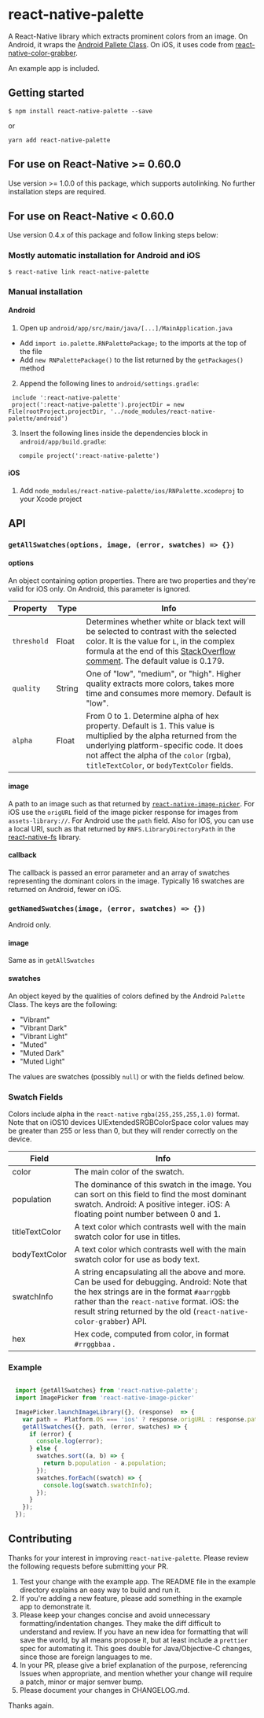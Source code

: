 # react-native-palette

A React-Native library which extracts prominent colors from an image. On Android, it wraps the [Android Pallete Class](https://developer.android.com/reference/android/support/v7/graphics/Palette.html). On iOS, it uses code from [react-native-color-grabber](https://github.com/bsudekum/react-native-color-grabber).

 An example app is included.

## Getting started

`$ npm install react-native-palette --save`

or

`yarn add react-native-palette`

## For use on React-Native >= 0.60.0

Use version >= 1.0.0 of this package, which supports autolinking. No further installation steps are required.

## For use on React-Native < 0.60.0

Use version 0.4.x of this package and follow linking steps below:

### Mostly automatic installation for Android and iOS

`$ react-native link react-native-palette`


### Manual installation

#### Android

1. Open up `android/app/src/main/java/[...]/MainApplication.java`
  - Add `import io.palette.RNPalettePackage;` to the imports at the top of the file
  - Add `new RNPalettePackage()` to the list returned by the `getPackages()` method
2. Append the following lines to `android/settings.gradle`:

  ```
   include ':react-native-palette'
   project(':react-native-palette').projectDir = new File(rootProject.projectDir, '../node_modules/react-native-palette/android')
  ```
3. Insert the following lines inside the dependencies block in `android/app/build.gradle`:
```
   compile project(':react-native-palette')
```


#### iOS

1. Add `node_modules/react-native-palette/ios/RNPalette.xcodeproj` to your Xcode project

## API

### `getAllSwatches(options, image, (error, swatches) => {})`

#### options
An object containing option properties.
There are two properties and they're valid for iOS only. On Android, this parameter is ignored.

Property | Type | Info
-------- | ---- | ----
`threshold` | Float | Determines whether white or black text will be selected to contrast with the selected color. It is the value for `L`, in the complex formula at the end of this [StackOverflow comment](http://stackoverflow.com/a/3943023/1404185). The default value is 0.179.
`quality` | String | One of "low", "medium", or "high". Higher quality extracts more colors, takes more time and consumes more memory. Default is "low".
`alpha` | Float | From 0 to 1. Determine alpha of hex property. Default is 1. This value is multiplied by the alpha returned from the underlying platform-specific code. It does not affect the alpha of the `color` (rgba), `titleTextColor`, or `bodyTextColor` fields.

#### image
A path to an image such as that returned by [`react-native-image-picker`](https://github.com/marcshilling/react-native-image-picker). For iOS use the `origURL` field of the image picker response for images from `assets-library://`. For Android use the `path` field. Also for IOS, you can use a local URI, such as that returned by `RNFS.LibraryDirectoryPath` in the [react-native-fs](https://github.com/itinance/react-native-fs/) library.


#### callback
The callback is passed an error parameter and an array of swatches representing the dominant colors in the image. Typically 16 swatches are returned on Android, fewer on iOS.

### `getNamedSwatches(image, (error, swatches) => {})`

Android only.

#### image

Same as in `getAllSwatches`

#### swatches

An object keyed by the qualities of colors defined by the Android `Palette` Class.
The keys are the following:

* "Vibrant"
* "Vibrant Dark"
* "Vibrant Light"
* "Muted"
* "Muted Dark"
* "Muted Light"

The values are swatches (possibly `null`) or with the fields defined below.


### Swatch Fields

Colors include alpha in the `react-native`  `rgba(255,255,255,1.0)` format. Note that on iOS10 devices UIExtendedSRGBColorSpace color values may be greater than 255 or less than 0, but they will render correctly on the device.

Field | Info
------ | ----
color | The main color of the swatch.
population | The dominance of this swatch in the image. You can sort on this field to find the most dominant swatch. Android: A positive integer. iOS: A floating point number between 0 and 1.
titleTextColor | A text color which contrasts well with the main swatch color for use in titles.
bodyTextColor | A text color which contrasts well with the main swatch color for use as body text.
swatchInfo | A string encapsulating all the above and more. Can be used for debugging. Android: Note that the hex strings are in the format `#aarrggbb` rather than the `react-native` format. iOS: the result string returned by the old (`react-native-color-grabber`) API.
hex | Hex code, computed from color, in format `#rrggbbaa` .

### Example
```javascript

  import {getAllSwatches} from 'react-native-palette';
  import ImagePicker from 'react-native-image-picker'

  ImagePicker.launchImageLibrary({}, (response)  => {
    var path =  Platform.OS === 'ios' ? response.origURL : response.path;
    getAllSwatches({}, path, (error, swatches) => {
      if (error) {
        console.log(error);
      } else {
        swatches.sort((a, b) => {
          return b.population - a.population;
        });
        swatches.forEach((swatch) => {
          console.log(swatch.swatchInfo);
        });
      }
    });
  });
```
## Contributing

Thanks for your interest in improving `react-native-palette`. Please review the following requests before submitting your PR.

1. Test your change with the example app. The README file in the example directory explains an easy way to build and run it.
4. If you're adding a new feature, please add something in the example app to demonstrate it.
5. Please keep your changes concise and avoid unnecessary formatting/indentation changes. They make the diff difficult to understand and review. If you have an new idea for formatting that will save the world, by all means propose it, but at least include a `prettier` spec for automating it. This goes double for Java/Objective-C changes, since those are foreign languages to me.
1. In your PR, please give a brief explanation of the purpose, referencing Issues when appropriate, and mention whether your change will require a patch, minor or major semver bump.
6. Please document your changes in CHANGELOG.md.

Thanks again.
